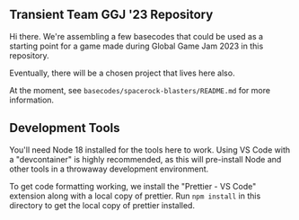 ## Transient Team GGJ '23 Repository

Hi there. We're assembling a few basecodes that could be used as a starting point for a game made during Global Game Jam 2023 in this repository.

Eventually, there will be a chosen project that lives here also.

At the moment, see `basecodes/spacerock-blasters/README.md` for more information.

## Development Tools

You'll need Node 18 installed for the tools here to work. Using VS Code with a "devcontainer" is highly recommended, as this will pre-install Node and other tools in a throwaway development environment.

To get code formatting working, we install the "Prettier - VS Code" extension along with a local copy of prettier. Run `npm install` in this directory to get the local copy of prettier installed.
